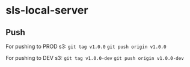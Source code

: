 # sls-local-server

## Push
For pushing to PROD s3:
    ```git tag v1.0.0```
    ```git push origin v1.0.0```

For pushing to DEV s3:
    ```git tag v1.0.0-dev```
    ```git push origin v1.0.0-dev```